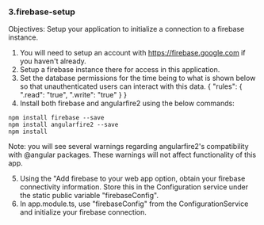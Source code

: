 ### 3.firebase-setup

Objectives:
Setup your application to initialize a connection to a firebase instance.

1. You will need to setup an account with https://firebase.google.com if you haven't already.
2. Setup a firebase instance there for access in this application.
3. Set the database permissions for the time being to what is shown below so that unauthenticated users can interact with this data.
{
  "rules": {
    ".read": "true",
    ".write": "true"
  }
}
4. Install both firebase and angularfire2 using the below commands:
```
npm install firebase --save
npm install angularfire2 --save
npm install
```
Note: you will see several warnings regarding angularfire2's compatibility with @angular packages.  These warnings will not affect functionality of this app.

5. Using the "Add firebase to your web app option, obtain your firebase connectivity information.  Store this in the Configuration service under the static public variable "firebaseConfig".
6. In app.module.ts, use "firebaseConfig" from the ConfigurationService and initialize your firebase connection.